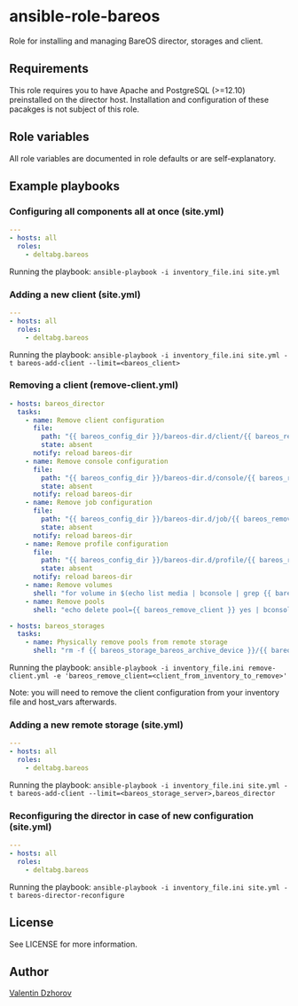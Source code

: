# ansible-role-bareos

Role for installing and managing BareOS director, storages and client.

## Requirements

This role requires you to have Apache and PostgreSQL (>=12.10) preinstalled on the director host. Installation and configuration of these pacakges is not subject of this role.

## Role variables

All role variables are documented in role defaults or are self-explanatory.

## Example playbooks

### Configuring all components all at once (site.yml)

```yaml
---
- hosts: all
  roles: 
    - deltabg.bareos

```

Running the playbook: `ansible-playbook -i inventory_file.ini site.yml`

### Adding a new client (site.yml)

```yaml
---
- hosts: all
  roles: 
    - deltabg.bareos

```

Running the playbook: `ansible-playbook -i inventory_file.ini site.yml -t bareos-add-client --limit=<bareos_client>`

### Removing a client (remove-client.yml)

```yaml
- hosts: bareos_director
  tasks:
    - name: Remove client configuration
      file:
        path: "{{ bareos_config_dir }}/bareos-dir.d/client/{{ bareos_remove_client }}.conf"
        state: absent
      notify: reload bareos-dir
    - name: Remove console configuration
      file:
        path: "{{ bareos_config_dir }}/bareos-dir.d/console/{{ bareos_remove_client }}.conf"
        state: absent
      notify: reload bareos-dir
    - name: Remove job configuration
      file:
        path: "{{ bareos_config_dir }}/bareos-dir.d/job/{{ bareos_remove_client }}.conf"
        state: absent
      notify: reload bareos-dir
    - name: Remove profile configuration
      file:
        path: "{{ bareos_config_dir }}/bareos-dir.d/profile/{{ bareos_remove_client }}.conf"
        state: absent
      notify: reload bareos-dir
    - name: Remove volumes
      shell: "for volume in $(echo list media | bconsole | grep {{ bareos_remove_client }} | awk '{print $4}' | grep -ve '^$'); do echo delete volume=$volume yes | bconsole; done"
    - name: Remove pools
      shell: "echo delete pool={{ bareos_remove_client }} yes | bconsole"

- hosts: bareos_storages
  tasks:
    - name: Physically remove pools from remote storage
      shell: "rm -f {{ bareos_storage_bareos_archive_device }}/{{ bareos_remove_client }}*"
```

Running the playbook: `ansible-playbook -i inventory_file.ini remove-client.yml -e 'bareos_remove_client=<client_from_inventory_to_remove>'`

Note: you will need to remove the client configuration from your inventory file and host_vars afterwards.

### Adding a new remote storage (site.yml)


```yaml
---
- hosts: all
  roles: 
    - deltabg.bareos

```

Running the playbook: `ansible-playbook -i inventory_file.ini site.yml -t bareos-add-client --limit=<bareos_storage_server>,bareos_director`

### Reconfiguring the director in case of new configuration (site.yml)

```yaml
---
- hosts: all
  roles: 
    - deltabg.bareos

```

Running the playbook: `ansible-playbook -i inventory_file.ini site.yml -t bareos-director-reconfigure`

## License

See LICENSE for more information.

## Author

[Valentin Dzhorov](https://github.com/vdzhorov)
